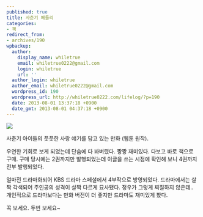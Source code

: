 ```yaml
---
published: true
title: 사춘기 메들리
categories:
- 책
redirect_from:
- archives/190
wpbackup:
  author:
    display_name: whiletrue
    email: whiletrue0222@gmail.com
    login: whiletrue
    url: ''
  author_login: whiletrue
  author_email: whiletrue0222@gmail.com
  wordpress_id: 190
  wordpress_url: http://whiletrue0222.com/lifelog/?p=190
  date: 2013-08-01 13:37:18 +0900
  date_gmt: 2013-08-01 04:37:18 +0900
---
```


![](https://lh5.googleusercontent.com/-jyvjE5xS120/UfstIKsJSXI/AAAAAAAAFFI/0yVfi22lmcg/s400/%25E1%2584%2589%25E1%2585%25A1%25E1%2584%258E%25E1%2585%25AE%25E1%2586%25AB%25E1%2584%2580%25E1%2585%25B5%25E1%2584%2586%25E1%2585%25A6%25E1%2584%2583%25E1%2585%25B3%25E1%2586%25AF%25E1%2584%2585%25E1%2585%25B5.jpeg)

사춘기 아이들의 풋풋한 사랑 얘기를 담고 있는 만화 (웹툰 원작).

우연한 기회로 보게 되었는데 단숨에 다 봐버렸다.
짱짱 재미있다. 다보고 바로 책으로 구매. 구매 당시에는 2권까지만 발행되었는데 이글을 쓰는 시점에 확인해 보니 4권까지 전부 발행되었다.

얼마전 드라마화되어 KBS 드라마 스페셜에서 4부작으로 방영되었다.
드라마에서는 살짝 각색되어 주인공의 성격이 살짝 다르게 묘사됐다. 정우가 그렇게 찌질하지 않은데..
개인적으로 드라마보다는 만화 버전이 더 좋지만 드라마도 재미있게 봤다.

꼭 보세요. 두번 보세요~
